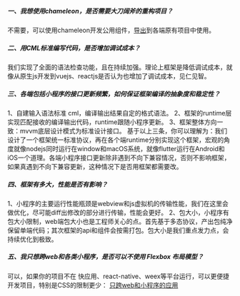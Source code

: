 ##### 一、我想使用chameleon，是否需要大刀阔斧的重构项目？
不需要，可以使用chameleon开发公用组件，<a href="../terminal/io.html">导出</a>到各端原有项目中使用。

##### 二、用CML标准编写代码，是否增加调试成本？
我们实现了全面的语法检查功能，且在持续加强。理论上框架是降低调试成本，就像从原生js开发到vuejs、reactjs是否认为也增加了调试成本，见仁见智。

##### 三、各端包括小程序的接口更新频繁，如何保证框架编译的抽象度和稳定性？
1、自建输入语法标准 cml，编译输出结果自定的格式语法。
2、框架的runtime层实现匹配接收的编译输出代码，runtime跟随小程序更新。
3、框架整体方向一致：mvvm底层设计模式为标准设计接口。
基于以上三条，你可以理解为：我们设计了一个框架统一标准协议，再在各个端runtime分别实现这个框架，宏观的角度就像nodejs同时运行在window和macOS系统，就像flutter运行在Android和iOS一个道理。各端小程序接口更新除非遇到不向下兼容情况，否则不影响框架，如果真遇到不向下兼容更新，这种情况下是否用框架都需要改。

##### 四、框架有多大，性能是否有影响？
1、小程序的主要运行性能瓶颈是webview和js虚拟机的传输性能，我们在这里会做优化，尽可能diff出修改的部分进行传输，性能会更好。
2、包大小，小程序有包大小限制，web端包大小也是工程师关心的点。首先基于多态协议，产出包纯净保留单端代码；其次框架的api和组件会按需打包。包大小是我们重点发力点，会持续优化到极致。

##### 五、我只想跨web和各类小程序，是否可以不使用 Flexbox 布局模型？
可以，如果你的项目不在 快应用、react-native、weex等平台运行，可以更便捷开发项目，特别是CSS的限制更少：
<a href="../example/web_wx.html">只跨web和小程序的应用</a>
